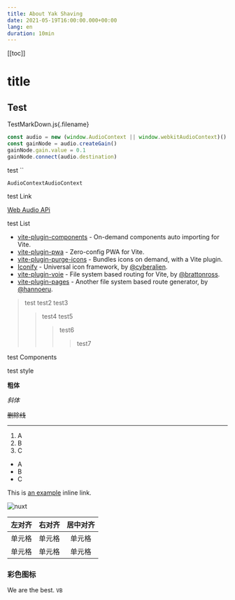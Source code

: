 ```yaml
---
title: About Yak Shaving
date: 2021-05-19T16:00:00.000+00:00
lang: en
duration: 10min
---
```


[[toc]]

# title

## Test
TestMarkDown.js{.filename}
```js
const audio = new (window.AudioContext || window.webkitAudioContext)()
const gainNode = audio.createGain()
gainNode.gain.value = 0.1
gainNode.connect(audio.destination)
```

test \`\`

`AudioContextAudioContext`

test Link

[Web Audio APi](https://baidu.com)

test List

- [vite-plugin-components](https://github.com/antfu/vite-plugin-components) - On-demand components auto importing for Vite.
- [vite-plugin-pwa](https://github.com/antfu/vite-plugin-pwa) - Zero-config PWA for Vite.
- [vite-plugin-purge-icons](https://github.com/antfu/purge-icons) - Bundles icons on demand, with a Vite plugin.
- [Iconify](https://github.com/iconify/iconify) - Universal icon framework, by [@cyberalien](https://github.com/cyberalien).
- [vite-plugin-voie](https://github.com/brattonross/vite-plugin-voie) - File system based routing for Vite, by [@brattonross](https://github.com/brattonross).
- [vite-plugin-pages](https://github.com/hannoeru/vite-plugin-pages) - Another file system based route generator, by [@hannoeru](https://github.com/hannoeru).

> test
> test2
> test3
>> test4
>> test5
>>> test6
>>>> test7

test Components

<ToggleTheme />

test style

**粗体**

*斜体*

~~删除线~~

***

1. A
2. B
3. C

- A
- B
- C

This is [an example](http://example.com/ "Title") inline link.


![nuxt](/images/nuxt.png)

| 左对齐 | 右对齐 | 居中对齐 |
| :-----| ----: | :----: |
| 单元格 | 单元格 | 单元格 |
| 单元格 | 单元格 | 单元格 |

### 彩色图标

<!-- 随机一段话 -->

We are the best. `VB`

